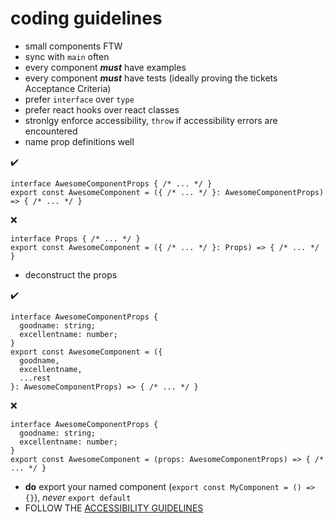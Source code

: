# coding guidelines

- small components FTW
- sync with `main` often
- every component **_must_** have examples
- every component **_must_** have tests (ideally proving the tickets Acceptance Criteria)
- prefer `interface` over `type`
- prefer react hooks over react classes
- stronlgy enforce accessibility, `throw` if accessibility errors are encountered
- name prop definitions well

:heavy_check_mark:
```
interface AwesomeComponentProps { /* ... */ }
export const AwesomeComponent = ({ /* ... */ }: AwesomeComponentProps) => { /* ... */ }
```
:x:
```
interface Props { /* ... */ }
export const AwesomeComponent = ({ /* ... */ }: Props) => { /* ... */ }
```

- deconstruct the props

:heavy_check_mark:
```
interface AwesomeComponentProps {
  goodname: string;
  excellentname: number;
}
export const AwesomeComponent = ({
  goodname,
  excellentname,
  ...rest
}: AwesomeComponentProps) => { /* ... */ }
```
:x:
```
interface AwesomeComponentProps {
  goodname: string;
  excellentname: number;
}
export const AwesomeComponent = (props: AwesomeComponentProps) => { /* ... */ }
```

- **do** export your named component (`export const MyComponent = () => {}`), _never_ `export default`
- FOLLOW THE [ACCESSIBILITY GUIDELINES](./accessibility-guidelines.md)
